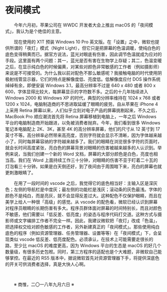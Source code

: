 # 夜间模式

&emsp;&emsp;今年六月初，苹果公司在 WWDC 开发者大会上推出 macOS 的「夜间模式」，我认为是个绝佳的主意。

&emsp;&emsp;现在使用的 X1T 预装 Windows 10 Pro 英文版。在「设置」之中，微软也提供所谓的「夜灯」模式（Night Light），但它只是把屏幕的色温调暖，使纯白色的底色变得稍黄而已。据官方说法，蓝光对眼底有伤害，因此调节色温就成为应对的手段。这里面有两个问题：其一，蓝光是否有害在生物学上存疑；其二，色温变暖之后，在显示纯白色的时候偏黄，对某些对颜色非常敏感的工作者（例如摄影师）来说是不可接受的。为什么我以前对配色不那么敏感呢？我接触电脑的时代使用阴极射线管显示器，它们的特点是解像度低、亮度低。低解像度应付 DOS 操作系统绰绰有余，即便安装 Windows 3.1，最高分辨率不过是 640 x 480 或者 800 x 600，字体显得比较大，每屏幕显示的字符数不多。之后的十几年陆续进入 Windows 2000 和 Windows XP 的时代，典型的分辨率维持在 1024 x 768 或者 1200 x 1024，电脑制造商的不思进取延缓了眼睛的疲劳。自从苹果在 iPhone 4 上采用 Retina 屏幕以来，人们似乎立刻对电子产品的屏幕挑剔起来，不久之后，MacBook Pro 顺应潮流首先将 Retina 屏幕移植到电脑上，一年之后 Windows 平台的电脑制造商开始跟进，以免被消费者抛弃。今年，我们看到很多 Windows 笔记本电脑配上 2K、3K，甚至 4K 的高分辨率屏幕，他们的尺寸从 12 英寸到 17 英寸不等。高分辨率必然带来高亮度，否则字符就会显示不清晰，因为字体越来越小了，同时每屏幕容纳的字符越来越多了。我们的眼睛在浏览很多字符的页面时，就会长时间高度紧张，亮白色的屏幕背景对眼睛的伤害被越来越多的人认识到。举例来说，当我们创建一个新的 Word 文档，屏幕的大部分颜色是白色，亮度也相当高。我们在 Word 上面持续工作三十分钟，对眼睛的伤害不亚于盯着二十瓦的灯泡看三十分钟。如果是白天倒还好，到了夜间由于周围暗下来，亮白的屏幕也就更刺激眼睛了。

&emsp;&emsp;在用了一段时间的 vscode 之后，我觉得它的底色相当好：主输入区是深灰色；左侧的导航栏是中度灰；最左侧的功能栏是浅灰；滚动条的灰色最浅。字体的颜色不是纯白，而是亮灰，就不会显得反差过大。这种配色不仅保护眼睛，而且在美学上给人一种很「高级」的感觉。从 vscode 的配色看，微软已经认识到屏幕对程序员眼睛的长期伤害有多大。程序员群体面对屏幕的时间特别长，而且对颜色不敏感，他们需要以「低反差、低亮度」的姿态与程序代码打交道。这种方式与摄影师或文字编排工作者不完全一样。因此，我建议微软把「夜灯」改成「色温」，把选择权交给对颜色敏感的工作者，另外新建真正的「夜间模式」。那些使用纯白底色的程序（例如资源管理器、任务管理器、设置等等）在「夜间模式」下，会呈现类似 vscode 低反差、低亮度配色。必须承认，在技术上可能需要走很长的路，至少比 macOS 的难度更高，因为 Windows 平台的生态是 macOS 的好几个数量级，有很多历史包袱。同时，第三方程序的适配也是个大难题，非微软自己能够掌控。在最近的 RS5 版本中，据说微软首先对资源管理器下手，将提供深底色的开关可供消费者选择，真是大快人心啊。

&emsp;&emsp;

&emsp;&emsp;※ 商惟，二〇一八年九月六日 ※